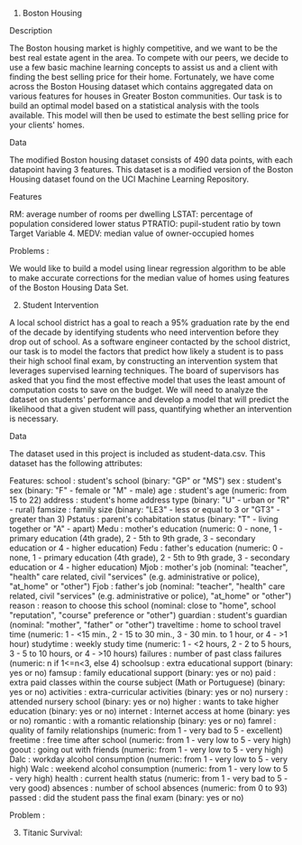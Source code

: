 1. Boston Housing

Description

The Boston housing market is highly competitive, and we want to be the best real estate agent in the area. To compete with our peers, we decide to use a few basic machine learning concepts to assist us and a client with finding the best selling price for their home. Fortunately, we have come across the Boston Housing dataset which contains aggregated data on various features for houses in Greater Boston communities. Our task is to build an optimal model based on a statistical analysis with the tools available. This model will then be used to estimate the best selling price for your clients' homes.

Data

The modified Boston housing dataset consists of 490 data points, with each datapoint having 3 features. This dataset is a modified version of the Boston Housing dataset found on the UCI Machine Learning Repository.

Features

RM: average number of rooms per dwelling LSTAT: percentage of population considered lower status PTRATIO: pupil-student ratio by town Target Variable 4. MEDV: median value of owner-occupied homes

Problems :

We would like to build a model using linear regression algorithm to be able to make accurate corrections for the median value of homes using features of the Boston Housing Data Set.

2. Student Intervention

A local school district has a goal to reach a 95% graduation rate by the end of the decade by identifying students who need 
intervention before they drop out of school. As a software engineer contacted by the school district, our task is to model 
the factors that predict how likely a student is to pass their high school final exam, by constructing an intervention system 
that leverages supervised learning techniques. The board of supervisors has asked that you find the most effective model that
uses the least amount of computation costs to save on the budget. We will need to analyze the dataset on students' performance
and develop a model that will predict the likelihood that a given student will pass, quantifying whether an intervention is 
necessary.

Data

The dataset used in this project is included as student-data.csv. This dataset has the following attributes:

Features:
school : student's school (binary: "GP" or "MS")
sex : student's sex (binary: "F" - female or "M" - male)
age : student's age (numeric: from 15 to 22)
address : student's home address type (binary: "U" - urban or "R" - rural)
famsize : family size (binary: "LE3" - less or equal to 3 or "GT3" - greater than 3)
Pstatus : parent's cohabitation status (binary: "T" - living together or "A" - apart)
Medu : mother's education (numeric: 0 - none, 1 - primary education (4th grade), 2 - 5th to 9th grade, 3 - secondary education or 4 - higher education)
Fedu : father's education (numeric: 0 - none, 1 - primary education (4th grade), 2 - 5th to 9th grade, 3 - secondary education or 4 - higher education)
Mjob : mother's job (nominal: "teacher", "health" care related, civil "services" (e.g. administrative or police), "at_home" or "other")
Fjob : father's job (nominal: "teacher", "health" care related, civil "services" (e.g. administrative or police), "at_home" or "other")
reason : reason to choose this school (nominal: close to "home", school "reputation", "course" preference or "other")
guardian : student's guardian (nominal: "mother", "father" or "other")
traveltime : home to school travel time (numeric: 1 - <15 min., 2 - 15 to 30 min., 3 - 30 min. to 1 hour, or 4 - >1 hour)
studytime : weekly study time (numeric: 1 - <2 hours, 2 - 2 to 5 hours, 3 - 5 to 10 hours, or 4 - >10 hours)
failures : number of past class failures (numeric: n if 1<=n<3, else 4)
schoolsup : extra educational support (binary: yes or no)
famsup : family educational support (binary: yes or no)
paid : extra paid classes within the course subject (Math or Portuguese) (binary: yes or no)
activities : extra-curricular activities (binary: yes or no)
nursery : attended nursery school (binary: yes or no)
higher : wants to take higher education (binary: yes or no)
internet : Internet access at home (binary: yes or no)
romantic : with a romantic relationship (binary: yes or no)
famrel : quality of family relationships (numeric: from 1 - very bad to 5 - excellent)
freetime : free time after school (numeric: from 1 - very low to 5 - very high)
goout : going out with friends (numeric: from 1 - very low to 5 - very high)
Dalc : workday alcohol consumption (numeric: from 1 - very low to 5 - very high)
Walc : weekend alcohol consumption (numeric: from 1 - very low to 5 - very high)
health : current health status (numeric: from 1 - very bad to 5 - very good)
absences : number of school absences (numeric: from 0 to 93)
passed : did the student pass the final exam (binary: yes or no)

Problem :

3. Titanic Survival:

